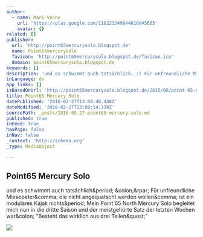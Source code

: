 ```yaml
---
author:
  - name: Mark Venne
    url: 'https://plus.google.com/118221349844816045685'
    avatar: {}
related: []
publisher:
  url: 'http://point65mercurysolo.blogspot.de'
  name: Point65mercurysolo
  favicon: 'http://point65mercurysolo.blogspot.de/favicon.ico'
  domain: point65mercurysolo.blogspot.de
keywords: []
description: 'und es schwimmt auch tatsächlich. :) Für unfreundliche Miesepeter, die nicht angequatscht werden wollen, ist ein modulares Kajak nichts. Mein Point 65 North Mercury Solo begleitet mich nun in die dritte Saison und der meistgehörte Satz der letzten Wochen war: "Besteht das wirklich aus drei Teilen?"'
inLanguage: de
app_links: []
isBasedOnUrl: 'http://point65mercurysolo.blogspot.de/2015/06/point-65-north-mercury-solo-test.html'
title: Point65 Mercury Solo
datePublished: '2016-02-27T13:08:48.448Z'
dateModified: '2016-02-27T13:08:14.330Z'
sourcePath: _posts/2016-02-27-point65-mercury-solo.md
published: true
inFeed: true
hasPage: false
inNav: false
_context: 'http://schema.org'
_type: MediaObject

---
```

<article style=""><h1>Point65 Mercury Solo</h1><p>und es schwimmt auch tatsächlich&amp;period; &amp;colon;&amp;rpar; Für unfreundliche Miesepeter&amp;comma; die nicht angequatscht werden wollen&amp;comma; ist ein modulares Kajak nichts&amp;period; Mein Point 65 North Mercury Solo begleitet mich nun in die dritte Saison und der meistgehörte Satz der letzten Wochen war&amp;colon; "Besteht das wirklich aus drei Teilen&amp;quest;"</p><img src="http://1.bp.blogspot.com/-wofhhS-tECQ/VXsODxdgWCI/AAAAAAAADRw/Kpw6MkimgsQ/s320/Point%2B65%2BNorth%2BMercury%2Bsolo%2BSegmente.jpg" /></article>